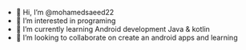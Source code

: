 - 👋 Hi, I’m @mohamedsaeed22
- 👀 I’m interested in programing
- 🌱 I’m currently learning Android development Java & kotlin
- 💞️ I’m looking to collaborate on create an android apps and learning
